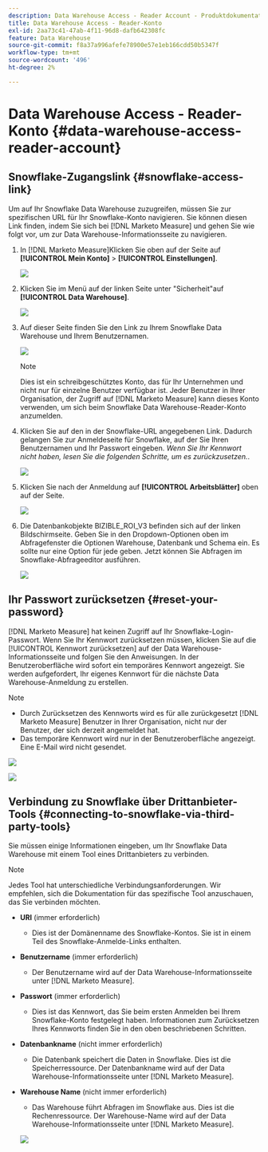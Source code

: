 ```yaml
---
description: Data Warehouse Access - Reader Account - Produktdokumentation
title: Data Warehouse Access - Reader-Konto
exl-id: 2aa73c41-47ab-4f11-96d8-dafb642308fc
feature: Data Warehouse
source-git-commit: f8a37a996afefe78900e57e1eb166cdd50b5347f
workflow-type: tm+mt
source-wordcount: '496'
ht-degree: 2%

---
```


# Data Warehouse Access - Reader-Konto {#data-warehouse-access-reader-account}

## Snowflake-Zugangslink {#snowflake-access-link}

Um auf Ihr Snowflake Data Warehouse zuzugreifen, müssen Sie zur spezifischen URL für Ihr Snowflake-Konto navigieren. Sie können diesen Link finden, indem Sie sich bei [!DNL Marketo Measure] und gehen Sie wie folgt vor, um zur Data Warehouse-Informationsseite zu navigieren.

1. In [!DNL Marketo Measure]Klicken Sie oben auf der Seite auf **[!UICONTROL Mein Konto]** > **[!UICONTROL Einstellungen]**.

   ![](assets/data-warehouse-access-reader-account-1.png)

1. Klicken Sie im Menü auf der linken Seite unter &quot;Sicherheit&quot;auf **[!UICONTROL Data Warehouse]**.

   ![](assets/data-warehouse-access-reader-account-2.png)

1. Auf dieser Seite finden Sie den Link zu Ihrem Snowflake Data Warehouse und Ihrem Benutzernamen.

   ![](assets/data-warehouse-access-reader-account-3.png)

   >[!NOTE]
   >
   >Dies ist ein schreibgeschütztes Konto, das für Ihr Unternehmen und nicht nur für einzelne Benutzer verfügbar ist. Jeder Benutzer in Ihrer Organisation, der Zugriff auf [!DNL Marketo Measure] kann dieses Konto verwenden, um sich beim Snowflake Data Warehouse-Reader-Konto anzumelden.

1. Klicken Sie auf den in der Snowflake-URL angegebenen Link. Dadurch gelangen Sie zur Anmeldeseite für Snowflake, auf der Sie Ihren Benutzernamen und Ihr Passwort eingeben. _Wenn Sie Ihr Kennwort nicht haben, lesen Sie die folgenden Schritte, um es zurückzusetzen._.

   ![](assets/data-warehouse-access-reader-account-4.png)

1. Klicken Sie nach der Anmeldung auf **[!UICONTROL Arbeitsblätter]** oben auf der Seite.

   ![](assets/data-warehouse-access-reader-account-5.png)

1. Die Datenbankobjekte BIZIBLE_ROI_V3 befinden sich auf der linken Bildschirmseite. Geben Sie in den Dropdown-Optionen oben im Abfragefenster die Optionen Warehouse, Datenbank und Schema ein. Es sollte nur eine Option für jede geben. Jetzt können Sie Abfragen im Snowflake-Abfrageeditor ausführen.

   ![](assets/data-warehouse-access-reader-account-6.png)

## Ihr Passwort zurücksetzen {#reset-your-password}

[!DNL Marketo Measure] hat keinen Zugriff auf Ihr Snowflake-Login-Passwort. Wenn Sie Ihr Kennwort zurücksetzen müssen, klicken Sie auf die [!UICONTROL Kennwort zurücksetzen] auf der Data Warehouse-Informationsseite und folgen Sie den Anweisungen. In der Benutzeroberfläche wird sofort ein temporäres Kennwort angezeigt. Sie werden aufgefordert, Ihr eigenes Kennwort für die nächste Data Warehouse-Anmeldung zu erstellen.

>[!NOTE]
>
>* Durch Zurücksetzen des Kennworts wird es für alle zurückgesetzt [!DNL Marketo Measure] Benutzer in Ihrer Organisation, nicht nur der Benutzer, der sich derzeit angemeldet hat.
>* Das temporäre Kennwort wird nur in der Benutzeroberfläche angezeigt. Eine E-Mail wird nicht gesendet.

![](assets/data-warehouse-access-reader-account-7.png)

![](assets/data-warehouse-access-reader-account-8.png)

## Verbindung zu Snowflake über Drittanbieter-Tools {#connecting-to-snowflake-via-third-party-tools}

Sie müssen einige Informationen eingeben, um Ihr Snowflake Data Warehouse mit einem Tool eines Drittanbieters zu verbinden.

>[!NOTE]
>
>Jedes Tool hat unterschiedliche Verbindungsanforderungen. Wir empfehlen, sich die Dokumentation für das spezifische Tool anzuschauen, das Sie verbinden möchten.

* **URI** (immer erforderlich)
   * Dies ist der Domänenname des Snowflake-Kontos.  Sie ist in einem Teil des Snowflake-Anmelde-Links enthalten.
* **Benutzername** (immer erforderlich)
   * Der Benutzername wird auf der Data Warehouse-Informationsseite unter [!DNL Marketo Measure].
* **Passwort** (immer erforderlich)
   * Dies ist das Kennwort, das Sie beim ersten Anmelden bei Ihrem Snowflake-Konto festgelegt haben.  Informationen zum Zurücksetzen Ihres Kennworts finden Sie in den oben beschriebenen Schritten.
* **Datenbankname** (nicht immer erforderlich)
   * Die Datenbank speichert die Daten in Snowflake. Dies ist die Speicherressource. Der Datenbankname wird auf der Data Warehouse-Informationsseite unter [!DNL Marketo Measure].
* **Warehouse Name** (nicht immer erforderlich)
   * Das Warehouse führt Abfragen im Snowflake aus. Dies ist die Rechenressource.  Der Warehouse-Name wird auf der Data Warehouse-Informationsseite unter [!DNL Marketo Measure].

  ![](assets/data-warehouse-access-reader-account-9.png)
